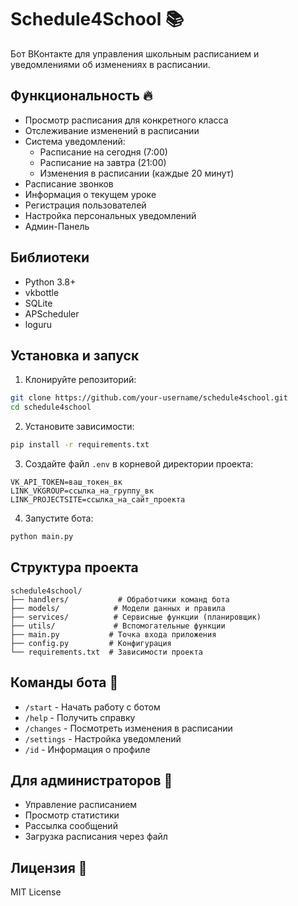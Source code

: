 # Schedule4School 📚

Бот ВКонтакте для управления школьным расписанием и уведомлениями об изменениях в расписании.

## Функциональность 🔥

- Просмотр расписания для конкретного класса
- Отслеживание изменений в расписании
- Система уведомлений:  
  - Расписание на сегодня (7:00)
  - Расписание на завтра (21:00)
  - Изменения в расписании (каждые 20 минут)
- Расписание звонков
- Информация о текущем уроке
- Регистрация пользователей
- Настройка персональных уведомлений
- Админ-Панель

## Библиотеки

- Python 3.8+
- vkbottle
- SQLite
- APScheduler
- loguru

## Установка и запуск

1. Клонируйте репозиторий:
```bash
git clone https://github.com/your-username/schedule4school.git
cd schedule4school
```

2. Установите зависимости:
```bash
pip install -r requirements.txt
```

3. Создайте файл `.env` в корневой директории проекта:
```env
VK_API_TOKEN=ваш_токен_вк
LINK_VKGROUP=ссылка_на_группу_вк
LINK_PROJECTSITE=ссылка_на_сайт_проекта
```

4. Запустите бота:
```bash
python main.py
```

## Структура проекта

```
schedule4school/
├── handlers/           # Обработчики команд бота
├── models/            # Модели данных и правила
├── services/          # Сервисные функции (планировщик)
├── utils/             # Вспомогательные функции
├── main.py           # Точка входа приложения
├── config.py         # Конфигурация
└── requirements.txt  # Зависимости проекта
```

## Команды бота 🤖

- `/start` - Начать работу с ботом
- `/help` - Получить справку
- `/changes` - Посмотреть изменения в расписании
- `/settings` - Настройка уведомлений
- `/id` - Информация о профиле

## Для администраторов 👑

- Управление расписанием
- Просмотр статистики
- Рассылка сообщений
- Загрузка расписания через файл

## Лицензия 📝

MIT License
